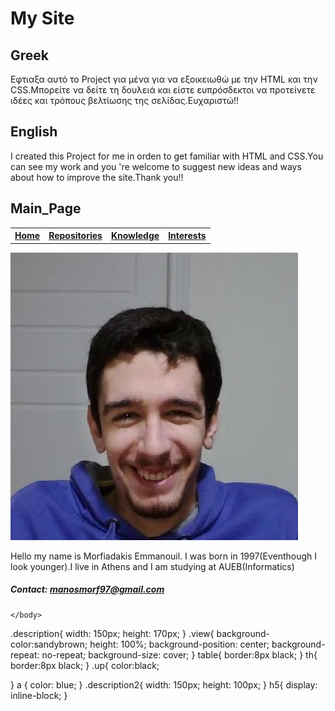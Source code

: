 # My Site
## Greek
Εφτιαξα αυτό το Project για μένα για να εξοικειωθώ με την HTML και την CSS.Μπορείτε να δείτε τη δουλειά και είστε ευπρόσδεκτοι να προτείνετε ιδέες και τρόπους βελτίωσης της σελίδας.Ευχαριστώ!!

## English
I created this Project for me in orden to get familiar with HTML and CSS.You can see my work and you 're welcome to suggest new ideas and ways about how to improve the site.Thank you!!


## Main_Page

 <html>
    <head id="here">
        <link rel="stylesheet" href="https://github.com/ManosMorf97/MySite/blob/master/help.css" type="text/css" media="all"  >
        <title>Morfiadakis Emmanouil Website</title>
    </head>
    <body class="view">
        <table>
            <tr>
                <th><a href=#here>Home</a></th>
                <th><a href="Repositories.html">Repositories</a></th>
                <th><a href="Knowledge.html">Knowledge</a></th>
                <th><a href="Interests.html">Interests</a></th>
            </tr>    
        </table>
        <img src="Myself.jpg" alt="Sorry" display="inline-block">
        <p class="description">
            Hello my name is Morfiadakis Emmanouil.
            I was born in 1997(Eventhough I look younger).I live in Athens and I am studying at AUEB(Informatics)
        </p>
        <h5>
            Contact:
            <a href="malito:manosmorf97@gmail.com">manosmorf97@gmail.com</a>
        </h5>
        
    </body>
</html>

.description{
    width: 150px;
    height: 170px;
}
.view{
    background-color:sandybrown;
    height: 100%;
    background-position: center;
    background-repeat: no-repeat;
    background-size: cover;
}
table{
    border:8px black;
}
th{
    border:8px black; 
}
.up{
    color:black; 
   
}
a { 
    color: blue;
}
.description2{
    width: 150px;
    height: 100px; 
}
h5{
    display: inline-block;
}
